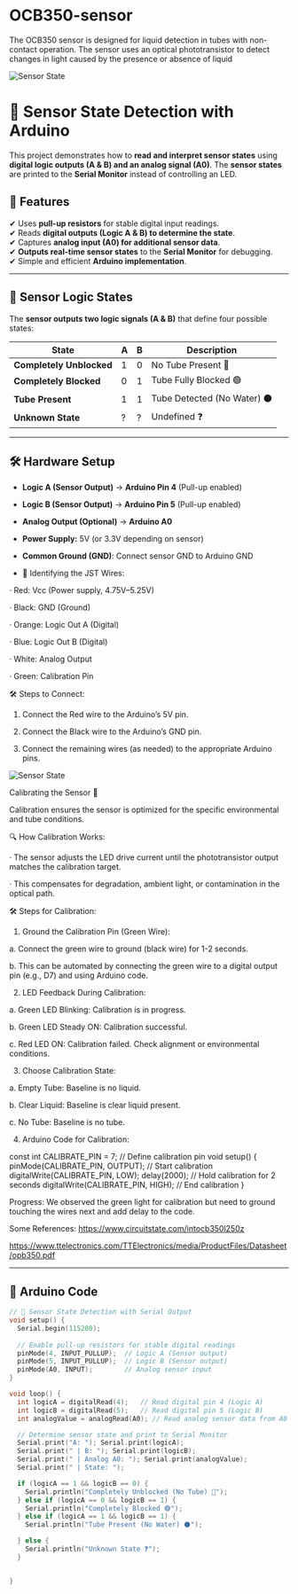 # OCB350-sensor
The OCB350 sensor is designed for liquid detection in tubes with non-contact operation. The sensor uses an optical phototransistor to detect changes in light caused by the presence or absence of liquid

![Sensor State](20250220_001506.jpg)


# 🚀 Sensor State Detection with Arduino

This project demonstrates how to **read and interpret sensor states** using **digital logic outputs (A & B) and an analog signal (A0)**. The **sensor states** are printed to the **Serial Monitor** instead of controlling an LED.

## 📌 Features
✔ Uses **pull-up resistors** for stable digital input readings.  
✔ Reads **digital outputs (Logic A & B) to determine the state**.  
✔ Captures **analog input (A0) for additional sensor data**.  
✔ **Outputs real-time sensor states** to the **Serial Monitor** for debugging.  
✔ Simple and efficient **Arduino implementation**.

---

## 📡 Sensor Logic States

The **sensor outputs two logic signals (A & B)** that define four possible states:

| State                       |  A | B | Description |
|--------                     |---|---|----------------------|
| **Completely Unblocked**    | 1 | 0 | No Tube Present 🔵 |
| **Completely Blocked**      | 0 | 1 | Tube Fully Blocked 🟢 |
| **Tube Present**            | 1 | 1 | Tube Detected (No Water) ⚫ |
| **Unknown State**           | ? | ? | Undefined ❓ |

---

## 🛠️ Hardware Setup

- **Logic A (Sensor Output)** → **Arduino Pin 4** (Pull-up enabled)
- **Logic B (Sensor Output)** → **Arduino Pin 5** (Pull-up enabled)
- **Analog Output (Optional)** → **Arduino A0**
- **Power Supply:** 5V (or 3.3V depending on sensor)
- **Common Ground (GND)**: Connect sensor GND to Arduino GND

- 🔗 Identifying the JST Wires:

· Red: Vcc (Power supply, 4.75V–5.25V)

· Black: GND (Ground)

· Orange: Logic Out A (Digital)

· Blue: Logic Out B (Digital)

· White: Analog Output

· Green: Calibration Pin

🛠️ Steps to Connect:

1. Connect the Red wire to the Arduino’s 5V pin.

2. Connect the Black wire to the Arduino’s GND pin.

3. Connect the remaining wires (as needed) to the appropriate Arduino pins.

![Sensor State](20250220_001402.jpg)

Calibrating the Sensor 🎯

Calibration ensures the sensor is optimized for the specific environmental and tube conditions.

🔍 How Calibration Works:

· The sensor adjusts the LED drive current until the phototransistor output matches the calibration target.

· This compensates for degradation, ambient light, or contamination in the optical path.

🛠️ Steps for Calibration:

1. Ground the Calibration Pin (Green Wire):

a. Connect the green wire to ground (black wire) for 1-2 seconds.

b. This can be automated by connecting the green wire to a digital output pin (e.g., D7) and using Arduino code.

2. LED Feedback During Calibration:

a. Green LED Blinking: Calibration is in progress.

b. Green LED Steady ON: Calibration successful.

c. Red LED ON: Calibration failed. Check alignment or environmental conditions.

3. Choose Calibration State:

a. Empty Tube: Baseline is no liquid.

b. Clear Liquid: Baseline is clear liquid present.

c. No Tube: Baseline is no tube.

4. Arduino Code for Calibration:

const int CALIBRATE_PIN = 7; // Define calibration pin void setup() { pinMode(CALIBRATE_PIN, OUTPUT); // Start calibration digitalWrite(CALIBRATE_PIN, LOW); delay(2000); // Hold calibration for 2 seconds digitalWrite(CALIBRATE_PIN, HIGH); // End calibration }


Progress: We observed the green light for calibration but need to ground touching the wires next and add delay to the code.


Some References: https://www.circuitstate.com/intocb350l250z

https://www.ttelectronics.com/TTElectronics/media/ProductFiles/Datasheet/opb350.pdf
  

---

## 📝 Arduino Code

```cpp
// 📡 Sensor State Detection with Serial Output
void setup() {
  Serial.begin(115200);
  
  // Enable pull-up resistors for stable digital readings
  pinMode(4, INPUT_PULLUP);  // Logic A (Sensor output)
  pinMode(5, INPUT_PULLUP);  // Logic B (Sensor output)
  pinMode(A0, INPUT);        // Analog sensor input
}

void loop() {
  int logicA = digitalRead(4);   // Read digital pin 4 (Logic A)
  int logicB = digitalRead(5);   // Read digital pin 5 (Logic B)
  int analogValue = analogRead(A0); // Read analog sensor data from A0

  // Determine sensor state and print to Serial Monitor
  Serial.print("A: "); Serial.print(logicA);
  Serial.print(" | B: "); Serial.print(logicB);
  Serial.print(" | Analog A0: "); Serial.print(analogValue);
  Serial.print(" | State: ");

  if (logicA == 1 && logicB == 0) {
    Serial.println("Completely Unblocked (No Tube) 🔵");
  } else if (logicA == 0 && logicB == 1) {
    Serial.println("Completely Blocked 🟢");
  } else if (logicA == 1 && logicB == 1) {
    Serial.println("Tube Present (No Water) ⚫");

  } else {
    Serial.println("Unknown State ❓");
  }


}



